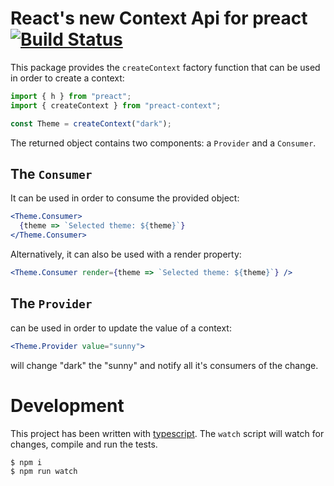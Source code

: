 # React's new Context Api for preact [![Build Status](https://travis-ci.org/valotas/preact-context.svg?branch=master)](https://travis-ci.org/valotas/preact-context)

This package provides the `createContext` factory function that can be used
in order to create a context:

```js
import { h } from "preact";
import { createContext } from "preact-context";

const Theme = createContext("dark");
```

The returned object contains two components: a `Provider` and a `Consumer`.

## The `Consumer`

It can be used in order to consume the provided object:

```jsx
<Theme.Consumer>
  {theme => `Selected theme: ${theme}`}
</Theme.Consumer>
```

Alternatively, it can also be used with a render property:

```jsx
<Theme.Consumer render={theme => `Selected theme: ${theme}`} />
```

## The `Provider`

can be used in order to update the value of a context:

```jsx
<Theme.Provider value="sunny">
```

will change "dark" the "sunny" and notify all it's consumers of the change.

# Development

This project has been written with [typescript](https://www.typescriptlang.org/).
The `watch` script will watch for changes, compile and run the tests.

```
$ npm i
$ npm run watch
```
